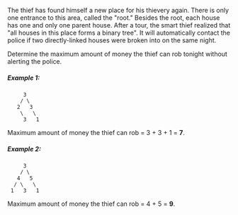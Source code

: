 The thief has found himself a new place for his thievery again. There is only one entrance to this area, called the "root." Besides the root, each house has one and only one parent house. After a tour, the smart thief realized that "all houses in this place forms a binary tree". It will automatically contact the police if two directly-linked houses were broken into on the same night.

Determine the maximum amount of money the thief can rob tonight without alerting the police.

##### Example 1:
```
     3  
    / \
   2   3  
    \   \ 
     3   1  
```
Maximum amount of money the thief can rob = 3 + 3 + 1 = **7**.

##### Example 2:
```
     3  
    / \
   4   5  
  / \   \ 
 1   3   1  
```
Maximum amount of money the thief can rob = 4 + 5 = **9**.
